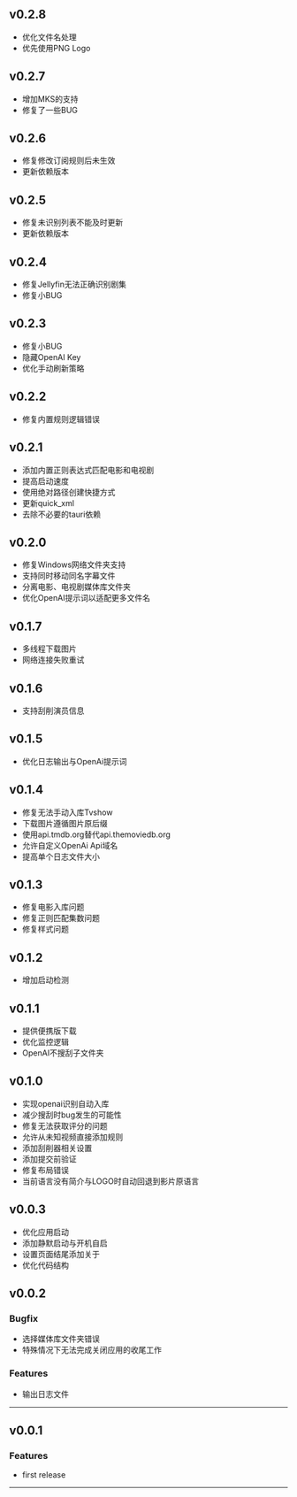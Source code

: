 ## v0.2.8

- 优化文件名处理
- 优先使用PNG Logo

## v0.2.7

- 增加MKS的支持
- 修复了一些BUG

## v0.2.6

- 修复修改订阅规则后未生效
- 更新依赖版本

## v0.2.5

- 修复未识别列表不能及时更新
- 更新依赖版本

## v0.2.4

- 修复Jellyfin无法正确识别剧集
- 修复小BUG

## v0.2.3

- 修复小BUG
- 隐藏OpenAI Key
- 优化手动刷新策略

## v0.2.2

- 修复内置规则逻辑错误

## v0.2.1

- 添加内置正则表达式匹配电影和电视剧
- 提高启动速度
- 使用绝对路径创建快捷方式
- 更新quick_xml
- 去除不必要的tauri依赖

## v0.2.0

- 修复Windows网络文件夹支持
- 支持同时移动同名字幕文件
- 分离电影、电视剧媒体库文件夹
- 优化OpenAI提示词以适配更多文件名

## v0.1.7

- 多线程下载图片
- 网络连接失败重试

## v0.1.6

- 支持刮削演员信息
  
## v0.1.5

- 优化日志输出与OpenAi提示词

## v0.1.4

- 修复无法手动入库Tvshow
- 下载图片遵循图片原后缀
- 使用api.tmdb.org替代api.themoviedb.org
- 允许自定义OpenAi Api域名
- 提高单个日志文件大小

## v0.1.3

- 修复电影入库问题
- 修复正则匹配集数问题
- 修复样式问题
  
## v0.1.2

- 增加启动检测

## v0.1.1

- 提供便携版下载
- 优化监控逻辑
- OpenAI不搜刮子文件夹

## v0.1.0

- 实现openai识别自动入库
- 减少搜刮时bug发生的可能性
- 修复无法获取评分的问题
- 允许从未知视频直接添加规则
- 添加刮削器相关设置
- 添加提交前验证
- 修复布局错误
- 当前语言没有简介与LOGO时自动回退到影片原语言

## v0.0.3

- 优化应用启动
- 添加静默启动与开机自启
- 设置页面结尾添加关于
- 优化代码结构

## v0.0.2

### Bugfix

- 选择媒体库文件夹错误
- 特殊情况下无法完成关闭应用的收尾工作

### Features

- 输出日志文件

---

## v0.0.1

### Features

- first release

---
